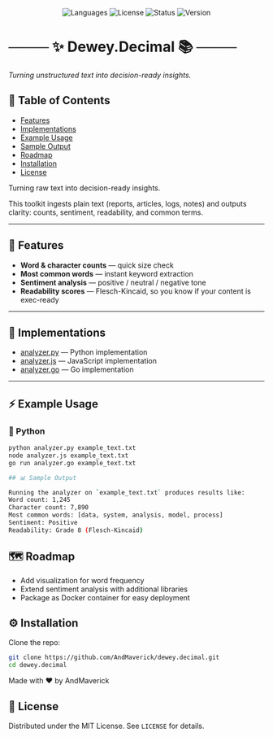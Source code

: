 <p align="center">
  <img src="https://img.shields.io/badge/language-Python%20%7C%20JavaScript%20%7C%20Go-blue" alt="Languages">
  <img src="https://img.shields.io/badge/license-MIT-green" alt="License">
  <img src="https://img.shields.io/badge/status-Active-success" alt="Status">
  <img src="https://img.shields.io/badge/version-1.0.0-brightgreen" alt="Version">
</p>

# ──── ✨ Dewey.Decimal 📚 ────  
*Turning unstructured text into decision-ready insights.*  


## 📑 Table of Contents
- [Features](#-features)
- [Implementations](#-implementations)
- [Example Usage](#-example-usage)
- [Sample Output](#-sample-output)
- [Roadmap](#-roadmap)
- [Installation](#-installation)
- [License](#-license)


Turning raw text into decision-ready insights.

This toolkit ingests plain text (reports, articles, logs, notes) and outputs clarity: counts, sentiment, readability, and common terms.

---

## 🚀 Features
- **Word & character counts** — quick size check  
- **Most common words** — instant keyword extraction  
- **Sentiment analysis** — positive / neutral / negative tone  
- **Readability scores** — Flesch-Kincaid, so you know if your content is exec-ready  

---

## 📂 Implementations
- [analyzer.py](analyzer.py) — Python implementation  
- [analyzer.js](analyzer.js) — JavaScript implementation  
- [analyzer.go](analyzer.go) — Go implementation  

---

## ⚡ Example Usage

### 🐍 Python
```bash
python analyzer.py example_text.txt
node analyzer.js example_text.txt
go run analyzer.go example_text.txt

## 📊 Sample Output

Running the analyzer on `example_text.txt` produces results like:
Word count: 1,245
Character count: 7,890
Most common words: [data, system, analysis, model, process]
Sentiment: Positive
Readability: Grade 8 (Flesch-Kincaid)
```

## 🗺 Roadmap
- Add visualization for word frequency  
- Extend sentiment analysis with additional libraries  
- Package as Docker container for easy deployment  

## ⚙️ Installation
Clone the repo:
```bash
git clone https://github.com/AndMaverick/dewey.decimal.git
cd dewey.decimal
```


Made with ❤️ by AndMaverick

## 📄 License
Distributed under the MIT License. See `LICENSE` for details.



